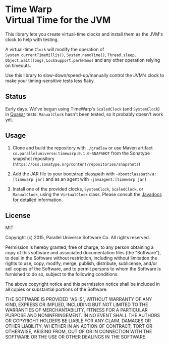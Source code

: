 
# Time Warp<br>Virtual Time for the JVM

This library lets you create virtual-time clocks and install them as the JVM's clock to help with testing.

A virtual-time `Clock` will modify the operation of
`System.currentTimeMillis()`, `System.nanoTime()`, `Thread.sleep`, `Object.wait(long)`, `LockSupport.parkNanos` 
and any other operation relying on timeouts.

Use this library to slow-down/speed-up/manually control the JVM's clock to make your
timing-sensitive tests less flaky.

## Status

Early days. 
We've begun using TimeWarp's `ScaledClock` (and `SystemClock`) in [Quasar](https://github.com/puniverse/quasar) tests.
`ManualClock` hasn't been tested, so it probably doesn't work yet.

## Usage

1. Clone and build the repository with `./gradlew` or use Maven artifact `co.paralleluniverse:timewarp:0.1.0-SNAPSHOT`
from the Sonatype snapshot repository (`https://oss.sonatype.org/content/repositories/snapshots`)

2. Add the JAR file to your bootstrap classpath with `-Xbootclasspath/a:[timewarp jar]` and as an agent
with `-javaagent:[timewarp jar]`

3. Install one of the provided clocks, `SystemClock`, `ScaledClock`, or `ManualClock`, using the `VirtualClock` class. 
Please consult the [Javadocs](http://docs.paralleluniverse.co/timewarp/javadoc/) for detailed information.

## License

MIT

Copyright (c) 2015, Parallel Universe Software Co. All rights reserved.

Permission is hereby granted, free of charge, to any person obtaining a copy
of this software and associated documentation files (the "Software"), to deal
in the Software without restriction, including without limitation the rights
to use, copy, modify, merge, publish, distribute, sublicense, and/or sell
copies of the Software, and to permit persons to whom the Software is
furnished to do so, subject to the following conditions:

The above copyright notice and this permission notice shall be included in
all copies or substantial portions of the Software.

THE SOFTWARE IS PROVIDED "AS IS", WITHOUT WARRANTY OF ANY KIND, EXPRESS OR
IMPLIED, INCLUDING BUT NOT LIMITED TO THE WARRANTIES OF MERCHANTABILITY,
FITNESS FOR A PARTICULAR PURPOSE AND NONINFRINGEMENT. IN NO EVENT SHALL THE
AUTHORS OR COPYRIGHT HOLDERS BE LIABLE FOR ANY CLAIM, DAMAGES OR OTHER
LIABILITY, WHETHER IN AN ACTION OF CONTRACT, TORT OR OTHERWISE, ARISING FROM,
OUT OF OR IN CONNECTION WITH THE SOFTWARE OR THE USE OR OTHER DEALINGS IN
THE SOFTWARE.
